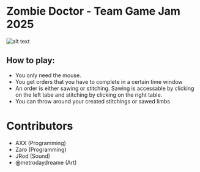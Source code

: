 # Zombie Doctor - Team Game Jam 2025
![alt text](https://github.com/AlexSche/Brackeys-GJ-2025.2/blob/main/IngameScreenshot.png?raw=true)

## How to play:
- You only need the mouse.
- You get orders that you have to complete in a certain time window
- An order is either sawing or stitching. Sawing is accessable by clicking on the left tabe and stitching by clicking on the right table.
- You can throw around your created stitchings or sawed limbs

# Contributors
- AXX (Programming)
- Zaro (Programming)
- JRod (Sound)
- @metrodaydreame (Art)